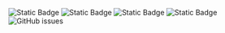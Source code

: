 ![Static Badge](https://img.shields.io/badge/blacklists-60-000000) ![Static Badge](https://img.shields.io/badge/blacklisted-2804643-cc0000) ![Static Badge](https://img.shields.io/badge/whitelisted-2243-00CC00) ![Static Badge](https://img.shields.io/badge/streaming_blacklist-28107-000000) ![GitHub issues](https://img.shields.io/github/issues/fabriziosalmi/blacklists)
